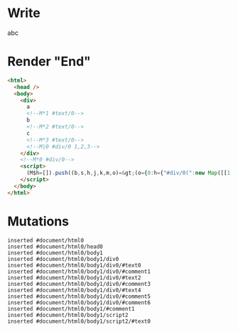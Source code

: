 # Write
  <div>a<!M*1 #text/0>b<!M*2 #text/0>c<!M*3 #text/0><!M|0 #div/0 1,2,3></div><!M*0 #div/0><script>(M$h=[]).push((b,s,h,j,k,m,o)=>(o={0:h={"#div/0(":new Map([[1,j={}],[2,k={}],[3,m={}]])},1:j,2:k,3:m,$global:{}},j._=k._=m._=h,o),[])</script>


# Render "End"
```html
<html>
  <head />
  <body>
    <div>
      a
      <!--M*1 #text/0-->
      b
      <!--M*2 #text/0-->
      c
      <!--M*3 #text/0-->
      <!--M|0 #div/0 1,2,3-->
    </div>
    <!--M*0 #div/0-->
    <script>
      (M$h=[]).push((b,s,h,j,k,m,o)=&gt;(o={0:h={"#div/0(":new Map([[1,j={}],[2,k={}],[3,m={}]])},1:j,2:k,3:m,$global:{}},j._=k._=m._=h,o),[])
    </script>
  </body>
</html>
```

# Mutations
```
inserted #document/html0
inserted #document/html0/head0
inserted #document/html0/body1
inserted #document/html0/body1/div0
inserted #document/html0/body1/div0/#text0
inserted #document/html0/body1/div0/#comment1
inserted #document/html0/body1/div0/#text2
inserted #document/html0/body1/div0/#comment3
inserted #document/html0/body1/div0/#text4
inserted #document/html0/body1/div0/#comment5
inserted #document/html0/body1/div0/#comment6
inserted #document/html0/body1/#comment1
inserted #document/html0/body1/script2
inserted #document/html0/body1/script2/#text0
```